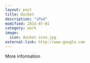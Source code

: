 ```yaml
---
layout: post
title: Docket
description: "iPad"
modified: 2014-07-01
category: work
image:
  icon: docket-icon.jpg
external-link: http://www.google.com
---
```


More information